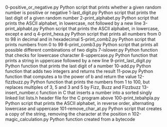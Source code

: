 0-positive_or_negative.py	Python script that prints whether a given random number is positive or negative
1-last_digit.py			Python script that prints the last digit of a given random number
2-print_alphabet.py		Python script that prints the ASCII alphabet, in lowercase, not followed by a new line
3-print_alphabt.py		Python script that prints the ASCII alphabet, in lowercase, except e and q
4-print_hexa.py			Python script that prints all numbers from 0 to 98 in decimal and in hexadecimal
5-print_comb2.py		Python script that prints numbers from 0 to 99
6-print_comb3.py		Python script that prints all possible different combinations of two digits
7-islower.py			Python function that checks for lowercase character
8-uppercase.py			Python function that prints a string in uppercase followed by a new line
9-print_last_digit.py		Python function that prints the last digit of a number
10-add.py			Python function that adds two integers and returns the result
11-pow.py			Python function that computes a to the power of b and return the value
12-fizzbuzz.py			Python function that prints the numbers from 1 to 100, but replaces multiples of 3, 5 and 3 and 5 by Fizz, Buzz and Fizzbuzz
13-insert_number.c		function in C that inserts a number into a sorted singly linked list
lists.h				header file for the C program above
100-print_tebahpla.py		Python script that prints the ASCII alphabet, in reverse order, alternating lowercase and uppercase
101-remove_char_at.py		Python script that creates a copy of the string, removing the character at the position n
102-magic_calculation.py	Python function created from a bytecode
